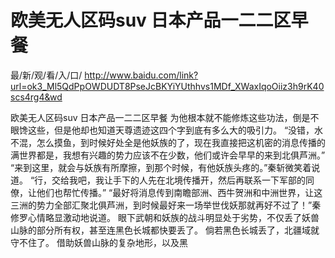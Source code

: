 # 欧美无人区码suv 日本产品一二二区早餐

最/新/观/看/入/口/ http://www.baidu.com/link?url=ok3_Ml5QdPpOWDUDT8PseJcBKYiYUthhvs1MDf_XWaxIqoOiiz3h9rK40scs4rg4&wd

欧美无人区码suv 日本产品一二二区早餐
为他根本就不能修炼这些功法，倒是不眼馋这些，但是他却也知道天尊遗迹这四个字到底有多么大的吸引力。
    “没错，水不混，怎么摸鱼，到时候好处全是他妖族的了，现在我直接把这机密的消息传播的满世界都是，我想有兴趣的势力应该不在少数，他们或许会早早的来到北俱芦洲。”
    “来到这里，就会与妖族有所摩擦，到那个时候，有他妖族头疼的。”秦斩微笑着说道。
    “行，交给我吧，我让手下的人先在北境传播开，然后再联系一下军部的同僚，让他们也帮忙传播。”
    “最好将消息传到南瞻部洲、西牛贺洲和中洲世界，让这三洲的势力全部汇聚北俱芦洲，到时候最好来一场举世伐妖那就再好不过了！”秦修罗心情略显激动地说道。
    眼下武朝和妖族的战斗明显处于劣势，不仅丢了妖兽山脉的部分所有权，甚至连黑色长城都快要丢了。
    倘若黑色长城丢了，北疆域就守不住了。
    借助妖兽山脉的复杂地形，以及黑
